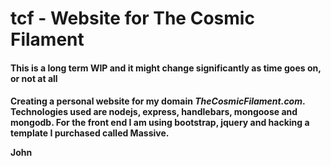 # tcf - Website for The Cosmic Filament
<h4> This is a long term WIP and it might change significantly as time goes on, or not at all<h4>

<p>Creating a personal website for my domain <em>TheCosmicFilament.com</em>.
Technologies used are nodejs, express, handlebars, mongoose and mongodb.
For the front end I am using bootstrap, jquery and hacking a template I purchased
called Massive.</p>

<p>John</p>
